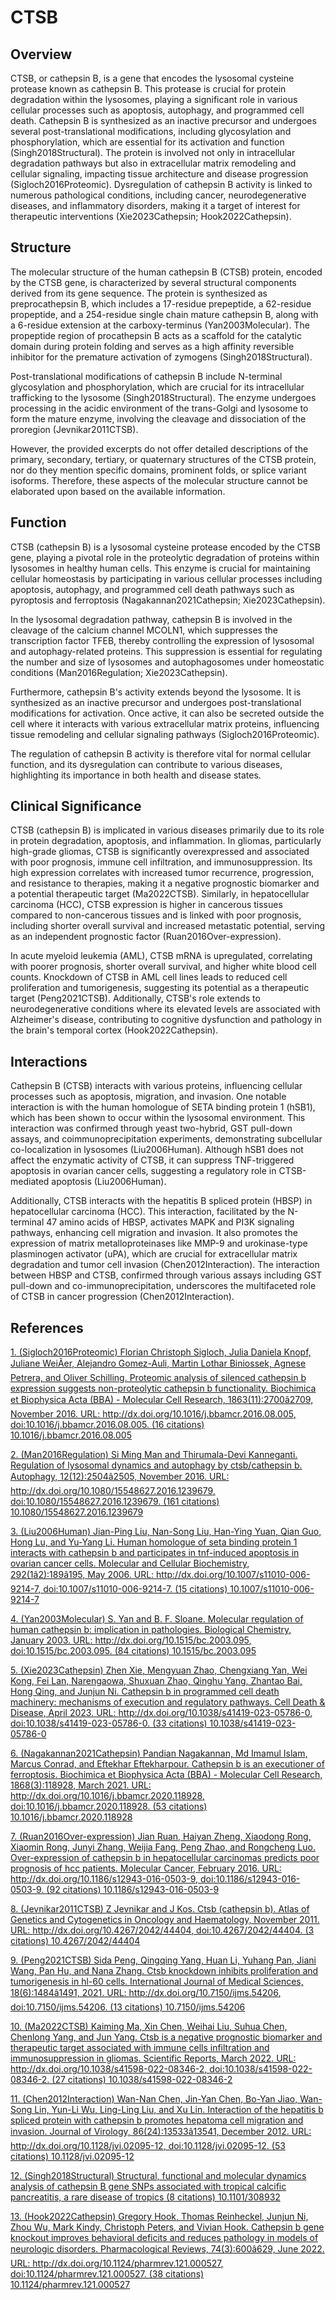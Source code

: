 # CTSB

## Overview
CTSB, or cathepsin B, is a gene that encodes the lysosomal cysteine protease known as cathepsin B. This protease is crucial for protein degradation within the lysosomes, playing a significant role in various cellular processes such as apoptosis, autophagy, and programmed cell death. Cathepsin B is synthesized as an inactive precursor and undergoes several post-translational modifications, including glycosylation and phosphorylation, which are essential for its activation and function (Singh2018Structural). The protein is involved not only in intracellular degradation pathways but also in extracellular matrix remodeling and cellular signaling, impacting tissue architecture and disease progression (Sigloch2016Proteomic). Dysregulation of cathepsin B activity is linked to numerous pathological conditions, including cancer, neurodegenerative diseases, and inflammatory disorders, making it a target of interest for therapeutic interventions (Xie2023Cathepsin; Hook2022Cathepsin).

## Structure
The molecular structure of the human cathepsin B (CTSB) protein, encoded by the CTSB gene, is characterized by several structural components derived from its gene sequence. The protein is synthesized as preprocathepsin B, which includes a 17-residue prepeptide, a 62-residue propeptide, and a 254-residue single chain mature cathepsin B, along with a 6-residue extension at the carboxy-terminus (Yan2003Molecular). The propeptide region of procathepsin B acts as a scaffold for the catalytic domain during protein folding and serves as a high affinity reversible inhibitor for the premature activation of zymogens (Singh2018Structural). 

Post-translational modifications of cathepsin B include N-terminal glycosylation and phosphorylation, which are crucial for its intracellular trafficking to the lysosome (Singh2018Structural). The enzyme undergoes processing in the acidic environment of the trans-Golgi and lysosome to form the mature enzyme, involving the cleavage and dissociation of the proregion (Jevnikar2011CTSB).

However, the provided excerpts do not offer detailed descriptions of the primary, secondary, tertiary, or quaternary structures of the CTSB protein, nor do they mention specific domains, prominent folds, or splice variant isoforms. Therefore, these aspects of the molecular structure cannot be elaborated upon based on the available information.

## Function
CTSB (cathepsin B) is a lysosomal cysteine protease encoded by the CTSB gene, playing a pivotal role in the proteolytic degradation of proteins within lysosomes in healthy human cells. This enzyme is crucial for maintaining cellular homeostasis by participating in various cellular processes including apoptosis, autophagy, and programmed cell death pathways such as pyroptosis and ferroptosis (Nagakannan2021Cathepsin; Xie2023Cathepsin). 

In the lysosomal degradation pathway, cathepsin B is involved in the cleavage of the calcium channel MCOLN1, which suppresses the transcription factor TFEB, thereby controlling the expression of lysosomal and autophagy-related proteins. This suppression is essential for regulating the number and size of lysosomes and autophagosomes under homeostatic conditions (Man2016Regulation; Xie2023Cathepsin). 

Furthermore, cathepsin B's activity extends beyond the lysosome. It is synthesized as an inactive precursor and undergoes post-translational modifications for activation. Once active, it can also be secreted outside the cell where it interacts with various extracellular matrix proteins, influencing tissue remodeling and cellular signaling pathways (Sigloch2016Proteomic). 

The regulation of cathepsin B activity is therefore vital for normal cellular function, and its dysregulation can contribute to various diseases, highlighting its importance in both health and disease states.

## Clinical Significance
CTSB (cathepsin B) is implicated in various diseases primarily due to its role in protein degradation, apoptosis, and inflammation. In gliomas, particularly high-grade gliomas, CTSB is significantly overexpressed and associated with poor prognosis, immune cell infiltration, and immunosuppression. Its high expression correlates with increased tumor recurrence, progression, and resistance to therapies, making it a negative prognostic biomarker and a potential therapeutic target (Ma2022CTSB). Similarly, in hepatocellular carcinoma (HCC), CTSB expression is higher in cancerous tissues compared to non-cancerous tissues and is linked with poor prognosis, including shorter overall survival and increased metastatic potential, serving as an independent prognostic factor (Ruan2016Over-expression).

In acute myeloid leukemia (AML), CTSB mRNA is upregulated, correlating with poorer prognosis, shorter overall survival, and higher white blood cell counts. Knockdown of CTSB in AML cell lines leads to reduced cell proliferation and tumorigenesis, suggesting its potential as a therapeutic target (Peng2021CTSB). Additionally, CTSB's role extends to neurodegenerative conditions where its elevated levels are associated with Alzheimer's disease, contributing to cognitive dysfunction and pathology in the brain's temporal cortex (Hook2022Cathepsin).

## Interactions
Cathepsin B (CTSB) interacts with various proteins, influencing cellular processes such as apoptosis, migration, and invasion. One notable interaction is with the human homologue of SETA binding protein 1 (hSB1), which has been shown to occur within the lysosomal environment. This interaction was confirmed through yeast two-hybrid, GST pull-down assays, and coimmunoprecipitation experiments, demonstrating subcellular co-localization in lysosomes (Liu2006Human). Although hSB1 does not affect the enzymatic activity of CTSB, it can suppress TNF-triggered apoptosis in ovarian cancer cells, suggesting a regulatory role in CTSB-mediated apoptosis (Liu2006Human).

Additionally, CTSB interacts with the hepatitis B spliced protein (HBSP) in hepatocellular carcinoma (HCC). This interaction, facilitated by the N-terminal 47 amino acids of HBSP, activates MAPK and PI3K signaling pathways, enhancing cell migration and invasion. It also promotes the expression of matrix metalloproteinases like MMP-9 and urokinase-type plasminogen activator (uPA), which are crucial for extracellular matrix degradation and tumor cell invasion (Chen2012Interaction). The interaction between HBSP and CTSB, confirmed through various assays including GST pull-down and co-immunoprecipitation, underscores the multifaceted role of CTSB in cancer progression (Chen2012Interaction).


## References


[1. (Sigloch2016Proteomic) Florian Christoph Sigloch, Julia Daniela Knopf, Juliane WeiÃer, Alejandro Gomez-Auli, Martin Lothar Biniossek, Agnese Petrera, and Oliver Schilling. Proteomic analysis of silenced cathepsin b expression suggests non-proteolytic cathepsin b functionality. Biochimica et Biophysica Acta (BBA) - Molecular Cell Research, 1863(11):2700â2709, November 2016. URL: http://dx.doi.org/10.1016/j.bbamcr.2016.08.005, doi:10.1016/j.bbamcr.2016.08.005. (16 citations) 10.1016/j.bbamcr.2016.08.005](https://doi.org/10.1016/j.bbamcr.2016.08.005)

[2. (Man2016Regulation) Si Ming Man and Thirumala-Devi Kanneganti. Regulation of lysosomal dynamics and autophagy by ctsb/cathepsin b. Autophagy, 12(12):2504â2505, November 2016. URL: http://dx.doi.org/10.1080/15548627.2016.1239679, doi:10.1080/15548627.2016.1239679. (161 citations) 10.1080/15548627.2016.1239679](https://doi.org/10.1080/15548627.2016.1239679)

[3. (Liu2006Human) Jian-Ping Liu, Nan-Song Liu, Han-Ying Yuan, Qian Guo, Hong Lu, and Yu-Yang Li. Human homologue of seta binding protein 1 interacts with cathepsin b and participates in tnf-induced apoptosis in ovarian cancer cells. Molecular and Cellular Biochemistry, 292(1â2):189â195, May 2006. URL: http://dx.doi.org/10.1007/s11010-006-9214-7, doi:10.1007/s11010-006-9214-7. (15 citations) 10.1007/s11010-006-9214-7](https://doi.org/10.1007/s11010-006-9214-7)

[4. (Yan2003Molecular) S. Yan and B. F. Sloane. Molecular regulation of human cathepsin b: implication in pathologies. Biological Chemistry, January 2003. URL: http://dx.doi.org/10.1515/bc.2003.095, doi:10.1515/bc.2003.095. (84 citations) 10.1515/bc.2003.095](https://doi.org/10.1515/bc.2003.095)

[5. (Xie2023Cathepsin) Zhen Xie, Mengyuan Zhao, Chengxiang Yan, Wei Kong, Fei Lan, Narengaowa, Shuxuan Zhao, Qinghu Yang, Zhantao Bai, Hong Qing, and Junjun Ni. Cathepsin b in programmed cell death machinery: mechanisms of execution and regulatory pathways. Cell Death &amp; Disease, April 2023. URL: http://dx.doi.org/10.1038/s41419-023-05786-0, doi:10.1038/s41419-023-05786-0. (33 citations) 10.1038/s41419-023-05786-0](https://doi.org/10.1038/s41419-023-05786-0)

[6. (Nagakannan2021Cathepsin) Pandian Nagakannan, Md Imamul Islam, Marcus Conrad, and Eftekhar Eftekharpour. Cathepsin b is an executioner of ferroptosis. Biochimica et Biophysica Acta (BBA) - Molecular Cell Research, 1868(3):118928, March 2021. URL: http://dx.doi.org/10.1016/j.bbamcr.2020.118928, doi:10.1016/j.bbamcr.2020.118928. (53 citations) 10.1016/j.bbamcr.2020.118928](https://doi.org/10.1016/j.bbamcr.2020.118928)

[7. (Ruan2016Over-expression) Jian Ruan, Haiyan Zheng, Xiaodong Rong, Xiaomin Rong, Junyi Zhang, Weijia Fang, Peng Zhao, and Rongcheng Luo. Over-expression of cathepsin b in hepatocellular carcinomas predicts poor prognosis of hcc patients. Molecular Cancer, February 2016. URL: http://dx.doi.org/10.1186/s12943-016-0503-9, doi:10.1186/s12943-016-0503-9. (92 citations) 10.1186/s12943-016-0503-9](https://doi.org/10.1186/s12943-016-0503-9)

[8. (Jevnikar2011CTSB) Z Jevnikar and J Kos. Ctsb (cathepsin b). Atlas of Genetics and Cytogenetics in Oncology and Haematology, November 2011. URL: http://dx.doi.org/10.4267/2042/44404, doi:10.4267/2042/44404. (3 citations) 10.4267/2042/44404](https://doi.org/10.4267/2042/44404)

[9. (Peng2021CTSB) Sida Peng, Qingqing Yang, Huan Li, Yuhang Pan, Jiani Wang, Pan Hu, and Nana Zhang. Ctsb knockdown inhibits proliferation and tumorigenesis in hl-60 cells. International Journal of Medical Sciences, 18(6):1484â1491, 2021. URL: http://dx.doi.org/10.7150/ijms.54206, doi:10.7150/ijms.54206. (13 citations) 10.7150/ijms.54206](https://doi.org/10.7150/ijms.54206)

[10. (Ma2022CTSB) Kaiming Ma, Xin Chen, Weihai Liu, Suhua Chen, Chenlong Yang, and Jun Yang. Ctsb is a negative prognostic biomarker and therapeutic target associated with immune cells infiltration and immunosuppression in gliomas. Scientific Reports, March 2022. URL: http://dx.doi.org/10.1038/s41598-022-08346-2, doi:10.1038/s41598-022-08346-2. (27 citations) 10.1038/s41598-022-08346-2](https://doi.org/10.1038/s41598-022-08346-2)

[11. (Chen2012Interaction) Wan-Nan Chen, Jin-Yan Chen, Bo-Yan Jiao, Wan-Song Lin, Yun-Li Wu, Ling-Ling Liu, and Xu Lin. Interaction of the hepatitis b spliced protein with cathepsin b promotes hepatoma cell migration and invasion. Journal of Virology, 86(24):13533â13541, December 2012. URL: http://dx.doi.org/10.1128/jvi.02095-12, doi:10.1128/jvi.02095-12. (53 citations) 10.1128/jvi.02095-12](https://doi.org/10.1128/jvi.02095-12)

[12. (Singh2018Structural) Structural, functional and molecular dynamics analysis of cathepsin B gene SNPs associated with tropical calcific pancreatitis, a rare disease of tropics (8 citations) 10.1101/308932](https://doi.org/10.1101/308932)

[13. (Hook2022Cathepsin) Gregory Hook, Thomas Reinheckel, Junjun Ni, Zhou Wu, Mark Kindy, Christoph Peters, and Vivian Hook. Cathepsin b gene knockout improves behavioral deficits and reduces pathology in models of neurologic disorders. Pharmacological Reviews, 74(3):600â629, June 2022. URL: http://dx.doi.org/10.1124/pharmrev.121.000527, doi:10.1124/pharmrev.121.000527. (38 citations) 10.1124/pharmrev.121.000527](https://doi.org/10.1124/pharmrev.121.000527)